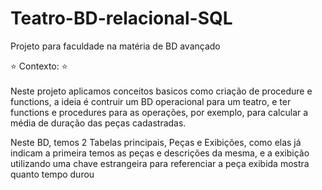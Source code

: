 # Teatro-BD-relacional-SQL
Projeto para faculdade na matéria de BD avançado
<p align="left"> 
​⭐​ Contexto: ​⭐​ <br><br>
 Neste projeto aplicamos conceitos basicos como criação de procedure e functions, a ideia é contruir um BD operacional para um teatro, e ter functions e procedures para as operações,  por exemplo, para calcular a média de duração das peças cadastradas.

  Neste BD, temos 2 Tabelas principais, Peças e Exibições, como elas já indicam a primeira temos as peças e descrições da mesma, e a exibição utilizando uma chave estrangeira para referenciar a peça exibida mostra quanto tempo durou
</p>
